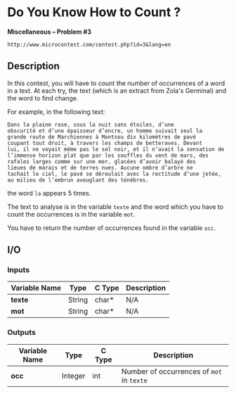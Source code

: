# Do You Know How to Count ?

**Miscellaneous – Problem #3**

`http://www.microcontest.com/contest.php?id=3&lang=en`


## Description

In this contest, you will have to count the number of occurrences of a word in a
text. At each try, the text (which is an extract from Zola's Germinal) and the
word to find change.

For example, in the following text:

```text
Dans la plaine rase, sous la nuit sans étoiles, d’une
obscurité et d’une épaisseur d’encre, un homme suivait seul la
grande route de Marchiennes à Montsou dix kilomètres de pavé
coupant tout droit, à travers les champs de betteraves. Devant
lui, il ne voyait même pas le sol noir, et il n’avait la sensation de
l’immense horizon plat que par les souffles du vent de mars, des
rafales larges comme sur une mer, glacées d’avoir balayé des
lieues de marais et de terres nues. Aucune ombre d’arbre ne
tachait le ciel, le pavé se déroulait avec la rectitude d’une jetée,
au milieu de l’embrun aveuglant des ténèbres.
```

the word `la` appears 5 times.

The text to analyse is in the variable `texte` and the word which you have to
count the occurrences is in the variable `mot`.

You have to return the number of occurrences found in the variable `occ`.


## I/O

### Inputs

| Variable Name | Type   | C Type | Description |
| ------------- | ------ | ------ | ----------- |
| **texte**     | String | char*  | N/A         |
| **mot**       | String | char*  | N/A         |

### Outputs

| Variable Name | Type    | C Type | Description                               |
| ------------- | ------- | ------ | ----------------------------------------- |
| **occ**       | Integer | int    | Number of occurrences of `mot` in `texte` |

